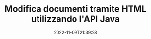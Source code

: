 ---
############################# Static ############################
layout: "product"
date: 2022-11-09T21:39:28
draft: false

product: "Editor"
product_tag: "editor"
platform: "Java"
platform_tag: "java"

############################# Head ############################
head_title: "API dell'editor di documenti Java | Modifica i file di testo XML Web di Word utilizzando HTML"
head_description: "API dell'editor di documenti per Java. Carica file Microsoft Word, XML, Web e di testo in HTML e riconverti nel formato originale dopo la manipolazione."

############################# Header ############################
title: "Modifica documenti tramite HTML utilizzando l'API Java"
description: "Integra le applicazioni Java con l'editor HTML per manipolare i documenti e riconvertirli nel formato originale."
button:
    enable: true

############################# SubMenu ############################
submenu:
    enable: true
    
    left:
        img_alt: "GroupDocs.Editor for Java"
        image: "https://www.groupdocs.cloud/templates/groupdocs/images/product-logos/groupdocs-editor-java.png"
        product: "GroupDocs.Editor"
        platform: "Java"

    middle:
        button:
            # button loop
            - link: "#overview"
              text: "Panoramica"

            # button loop
            - link: "#features"
              text: "Caratteristiche"

            # button loop
            - link: "#support"
              text: "Supporto"

            # button loop
            - link: "https://products.groupdocs.app/editor"
              text: "Dimostrazione dal vivo"

            # button loop
            - link: "https://purchase.groupdocs.com/pricing/editor/java"
              text: "Prezzo"

    right:
        link_download: "https://downloads.groupdocs.com/editor"
        link_learn: "https://docs.groupdocs.com/editor/java/"
        link_buy: "https://purchase.groupdocs.com"

############################# Overview ############################
overview:
    enable: true
    content: |
      L'API GroupDocs.Editor per Java consente la modifica dei documenti sotto forma di HTML. L'API supporta più formati di documento e può essere integrata con qualsiasi editor HTML esterno, opensource o a pagamento. L'API dell'editor elaborerà per caricare i documenti, convertirli in HTML, fornire HTML all'interfaccia utente esterna e quindi salvare l'HTML nel documento originale dopo la manipolazione. Può anche essere utilizzato per generare diversi Microsoft Word, fogli di calcolo Excel, file PowerPoint, formati OpenDocument, documenti XML e TXT.
    tabs:
      enable: true     
      
      ## TAB ONE ##
      tab_one:
        description: |
          Di seguito è riportata una panoramica di GroupDocs.Editor per Java:

        left:
          enable: true
          icon: "fab fa-html5"
          title: "Manipola usando HTML"
          content: |
            * Carica documento supportato
            * Modifica contenuto utilizzando HTML
            * Modifica stili correlati
            * Converti in formato originale
      
      ## TAB TWO ##
      tab_two:
        description: |
          GroupDocs.Editor per Java supporta i seguenti [formati di file](https://docs.groupdocs.com/editor/java/supported-document-formats/)

        left:
          enable: true
          table:
            # table loop
            - title: "Microsoft Office"
              content: |
                * **Microsoft Word**: DOC, DOCX, DOCM, DOT, DOTM, DOTX, FlatOPC, WordML, RTF
                * **Microsoft Excel**: XLS, XLSX, XLSM, XLT, XLTX, XLTM, XLSB, XLAM, CSV, TSV, SXC, SpreadsheetML, DIF, DSV
                * **Microsoft PowerPoint**: PPT, PPTX, PPTM, PPS, PPSX, PPSM, POT, POTX, POTM

        right:
          enable: true
          table:
            # table loop
            - title: "Altre famiglie di formati"
              content: |
                * **Formati OpenDocument**: ODT, OTT, ODS, FODS, ODP, OTP
                * **Formati OpenDocument**: MSG, MBOX, EML, EMLX
                * **Formati web**: HTML, MHTML, CHM, XML, TXT
                * **Formati web**: MOBI, AZW3, ePub

      ## TAB THREE ##
      tab_three:
        description: |
          GroupDocs.Editor per Java supporta i seguenti sistemi operativi, framework e gestori di pacchetti:
        
        left:
          enable: true
          table:
            # table loop
            - icon: "fab fa-windows"
              title: "Sistemi operativi"
              content: |
                * Microsoft Windows Desktop
                * Microsoft Windows Server
                * Linux
                * MacOS

            # table loop
            - icon: "fas fa-code"
              title: "Framework supportati"
              content: |
                * Java 7 (1.7) +

        right:
          enable: true
          table:
            # table loop
            - icon: "fas fa-cogs"
              title: "Ambienti di sviluppo"
              content: |
                * NetBeans
                * IntelliJ IDEA
                * Eclipse
            # table loop
            - icon: "fas fa-tools"
              title: "Costruisci strumento di automazione"
              content: |
                * Maven

############################# Features ############################
features:
    enable: true
    title: "GroupDocs.Editor per funzionalità Java"

    feature:
      # feature loop
      - icon: "fas fa-copy"
        content: "Facile integrazione dell'editor HTML"

      # feature loop
      - icon: "fas fa-eye"
        content: "Conversione del documento in HTML DOM"

      # feature loop
      - icon: "fas fa-bolt"
        content: "Estrai contenuto HTML da Document Stream"
      
      # feature loop
      - icon: "fas fa-file-powerpoint"
        content: "Carica, modifica e salva i formati di file Word, Excel e PowerPoint"

      # feature loop
      - icon: "fas fa-code"
        content: "Recupera l'HTML insieme agli elementi incorporati"

      # feature loop
      - icon: "fas fa-cloud"
        content: "Importa, visualizza e modifica documenti XML"

      # feature loop
      - icon: "fas fa-remove-format"
        content: "Bypassa il contenuto HTML e salva le risorse incorporate"

      # feature loop
      - icon: "fas fa-comment-slash"
        content: "Visualizza, modifica e salva documenti di elaborazione testi in modalità pagina"

      # feature loop
      - icon: "fas fa-location-arrow"
        content: "Ottieni il contenuto del tag corpo HTML dal file"

      # feature loop
      - icon: "fas fa-border-all"
        content: "Estrai il contenuto CSS del file HTML"

      # feature loop
      - icon: "fas fa-wrench"
        content: "Usa il contenuto della stringa per ottenere DOM HTML e converti in file"

      # feature loop
      - icon: "fas fa-columns"
        content: "Converti HTML DOM con elementi incorporati"

      # feature loop
      - icon: "fas fa-file-word"
        content: "Converti file di più formati in HTML per la modifica"

      # feature loop
      - icon: "fas fa-envelope"
        content: "Ottieni meta-informazioni dei documenti di input senza modifica"

      # feature loop
      - icon: "fas fa-print"
        content: "Salva i documenti modificati in formato file di testo normale"

      # feature loop
      - icon: "fas fa-file-archive"
        content: "Precisione di conversione"

      # feature loop
      - icon: "fas fa-lock"
        content: "Applica password al documento di output"

      # feature loop
      - icon: "fas fa-file-code"
        content: "Database (DB) Agnostico"
      
      # feature loop
      - icon: "fas fa-fill-drip"
        content: "Interfaccia utente (UI) Agnostica"

      # feature loop
      - icon: "fas fa-file-excel"
        content: "Supporta le licenze a consumo"

    more_feature:
      # more_feature_loop
      - title: "Converti accuratamente da e verso HTML DOM"
        content: |
          L'utilizzo di GroupDocs.Editor per Java consente di creare applicazioni in Java che caricano un documento di formato file supportato per convertirlo in HTML Document Object Model (DOM) insieme ai suoi elementi associati, ad esempio CSS. Inoltre, la nostra API Java Editor ti consente di modificare l'HTML in qualsiasi editor HTML popolare. Dopo aver apportato le modifiche richieste, GroupDocs.Editor per Java ti aiuta a convertire questo HTML risultante nel suo formato di file originale.
          
          ```java
          // Create Editor class by loading an input document
          Editor editor = new Editor("Sample.docx");

          // Open document for edit and obtain EditableDocument
          EditableDocument original = editor.edit();

          // Obtain all-embedded HTML from it
          String allEmbeddedInside = original.getEmbeddedHtml();

          // If necessary, obtain pure HTML-markup, CSS, images and other resources in separate form

          // Whole HTML-markup, without any resources
          String completeHtmlMarkup = original.getContent();

          // Only HTML->BODY content, useful for most of WYSIWYG-editors
          String onlyInnerBody = original.getBodyContent();

          // All CSS stylesheets
          List<CssText> stylesheets = original.getCss();

          // All images, including raster and vector, but without CSS gradients
          List<IImageResource> images = original.getImages();

          // All font resources
          List<FontResourceBase> fonts = original.getFonts();

          // finally, send this content to your WYSIWYG HTML-editor
          ```
      # more_feature_loop
      - title: "Carica e recupera elementi associati"
        content: "GroupDocs.Editor per l'API Java ti consente di recuperare gli elementi associati da documenti di formati supportati, come immagini, CSS, caratteri e altro. Quindi puoi caricare questi elementi associati recuperati, attraversarli e salvarli separatamente dal file HTML finale e avere un output ben gestito."

############################# Support ############################
support:
    enable: true

############################# Solutions ############################
solutions:
    enable: true
    title: "GroupDocs.Editor offre API di modifica dei documenti per altri ambienti di sviluppo popolari"

    solution:
        # solution loop
        - img_alt: "GroupDocs.Editor for .NET"
          image: "https://www.groupdocs.cloud/templates/groupdocs/images/product-logos/groupdocs-editor-net.png"
          product: "GroupDocs.Editor"
          platform: ".NET"
          link: "/editor/net/"

############################# Back to top ###############################
back_to_top:
  enable: true
---